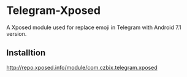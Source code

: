 # Telegram-Xposed

A Xposed module used for replace emoji in Telegram with Android 7.1 version.

## Installtion

http://repo.xposed.info/module/com.czbix.telegram.xposed
